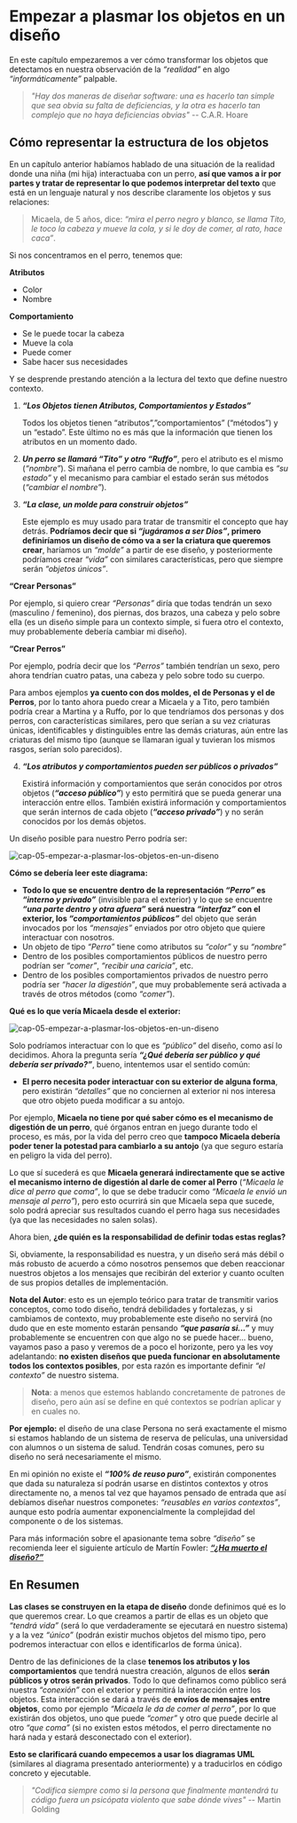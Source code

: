 # Empezar a plasmar los objetos en un diseño

En este capítulo empezaremos a ver cómo transformar los objetos que detectamos en nuestra observación de la _“realidad”_ en algo _“informáticamente”_ palpable.

>_"Hay dos maneras de diseñar software: una es hacerlo tan simple que sea obvia su falta de deficiencias, y la otra es hacerlo tan complejo que no haya deficiencias obvias"_ -- C.A.R. Hoare

## Cómo representar la estructura de los objetos

En un capítulo anterior habíamos hablado de una situación de la realidad donde una niña (mi hija)  interactuaba con un perro, **así que vamos a ir por partes y tratar de representar lo que podemos interpretar del texto** que está en un lenguaje natural y nos describe claramente los objetos y sus relaciones:

>Micaela, de 5 años, dice: _“mira el perro negro y blanco, se llama Tito, le toco la cabeza y mueve la cola, y si le doy de comer, al rato, hace caca”_.

Si nos concentramos en el perro, tenemos que:

**Atributos**
- Color
- Nombre

**Comportamiento**
- Se le puede tocar la cabeza
- Mueve la cola
- Puede comer
- Sabe hacer sus necesidades

Y se desprende prestando atención a la lectura del texto que define nuestro contexto.

1. **_“Los Objetos tienen Atributos, Comportamientos y Estados”_**

    Todos los objetos tienen “atributos”,”comportamientos” (“métodos”) y un “estado”. Este último no es más que la información que tienen los atributos en un momento dado.

2. **_Un perro se llamará “Tito” y otro “Ruffo”_**, pero el atributo es el mismo (_“nombre”_). Si mañana el perro cambia de nombre, lo que cambia es _“su estado”_ y el mecanismo para cambiar el estado serán sus métodos (_“cambiar el nombre”_).

3. **_“La clase, un molde para construir objetos”_**

    Este ejemplo es muy usado para tratar de transmitir el concepto que hay detrás. **Podríamos decir que si _“jugáramos a ser Dios”_, primero definiríamos un diseño de cómo va a ser la criatura que queremos crear**, haríamos un _“molde”_ a partir de ese diseño, y posteriormente podríamos crear _“vida”_ con similares características, pero que siempre serán _“objetos únicos”_.

**“Crear Personas”**

Por ejemplo, si quiero crear _“Personas”_ diría que todas tendrán un sexo (masculino / femenino), dos piernas, dos brazos, una cabeza y pelo sobre ella (es un diseño simple para un contexto simple, si fuera otro el contexto, muy probablemente debería cambiar mi diseño).

**“Crear Perros”**

Por ejemplo, podría decir que los _“Perros”_ también tendrían un sexo, pero ahora tendrían cuatro patas, una cabeza y pelo sobre todo su cuerpo.

Para ambos ejemplos **ya cuento con dos moldes, el de Personas y el de Perros**, por lo tanto ahora puedo crear a Micaela y a Tito, pero también podría crear a Martina y a Ruffo, por lo que tendríamos dos personas y dos perros, con características similares, pero que serían a su vez criaturas únicas, identificables y distinguibles entre las demás criaturas, aún entre las criaturas del mismo tipo (aunque se llamaran igual y tuvieran los mismos rasgos, serían solo parecidos).

4. **_“Los atributos y comportamientos pueden ser públicos o privados”_**

    Existirá información y comportamientos que serán conocidos por otros objetos (**_“acceso público”_**) y esto permitirá que se pueda generar una interacción entre ellos. También existirá información y comportamientos que serán internos de cada objeto (**_“acceso privado”_**) y no serán conocidos por los demás objetos.

Un diseño posible para nuestro Perro podría ser:

![cap-05-empezar-a-plasmar-los-objetos-en-un-diseno](./img/cap-05-empezar-a-plasmar-los-objetos-en-un-diseno-1.png)

**Cómo se debería leer este diagrama:**

- **Todo lo que se encuentre dentro de la representación _“Perro”_ es _“interno y privado”_** (invisible para el exterior) y lo que se encuentre **_“una parte dentro y otra afuera”_ será nuestra _“interfaz”_ con el exterior, los _“comportamientos públicos”_** del objeto que serán invocados por los _“mensajes”_ enviados por otro objeto que quiere interactuar con nosotros.
- Un objeto de tipo _“Perro”_ tiene como atributos su _“color”_ y su _“nombre”_
- Dentro de los posibles comportamientos públicos de nuestro perro podrían ser _“comer”_, _“recibir una caricia”_, etc.
- Dentro de los posibles comportamientos privados de nuestro perro podría ser _“hacer la digestión”_, que muy probablemente será activada a través de otros métodos (como _“comer”_).

**Qué es lo que vería Micaela desde el exterior:**

![cap-05-empezar-a-plasmar-los-objetos-en-un-diseno](./img/cap-05-empezar-a-plasmar-los-objetos-en-un-diseno-2.png)

Solo podríamos interactuar con lo que es _“público”_ del diseño, como así lo decidimos. Ahora la pregunta sería **_“¿Qué debería ser público y qué debería ser privado?”_**, bueno, intentemos usar el sentido común:

- **El perro necesita poder interactuar con su exterior de alguna forma**, pero existirán _“detalles”_ que no conciernen al exterior ni nos interesa que otro objeto pueda modificar a su antojo.

Por ejemplo, **Micaela no tiene por qué saber cómo es el mecanismo de digestión de un perro**, qué órganos entran en juego durante todo el proceso, es más, por la vida del perro creo que **tampoco Micaela debería poder tener la potestad para cambiarlo a su antojo** (ya que seguro estaría en peligro la vida del perro).

Lo que sí sucederá es que **Micaela generará indirectamente que se active el mecanismo interno de digestión al darle de comer al Perro** (_“Micaela le dice al perro que coma”_, lo que se debe traducir como _“Micaela le envió un mensaje al perro”_), pero esto ocurrirá sin que Micaela sepa que sucede, solo podrá apreciar sus resultados cuando el perro haga sus necesidades (ya que las necesidades no salen solas).

Ahora bien, **¿de quién es la responsabilidad de definir todas estas reglas?**

Si, obviamente, la responsabilidad es nuestra, y un diseño será más débil o más robusto de acuerdo a cómo nosotros pensemos que deben reaccionar nuestros objetos a los mensajes que recibirán del exterior y cuanto oculten de sus propios detalles de implementación.

**Nota del Autor**: esto es un ejemplo teórico para tratar de transmitir varios conceptos, como todo diseño, tendrá debilidades y fortalezas, y si cambiamos de contexto, muy probablemente este diseño no servirá (no dudo que en este momento estarán pensando **_“que pasaría si...”_** y muy probablemente se encuentren con que algo no se puede hacer... bueno, vayamos paso a paso y veremos de a poco el horizonte, pero ya les voy adelantando: **no existen diseños que pueda funcionar en absolutamente todos los contextos posibles**, por esta razón es importante definir _“el contexto”_ de nuestro sistema.

>**Nota**: a menos que estemos hablando concretamente de patrones de diseño, pero aún así se define en qué contextos se podrían aplicar y en cuales no.

**Por ejemplo:** el diseño de una clase Persona no será exactamente el mismo si estamos hablando de un sistema de reserva de películas, una universidad con alumnos o un sistema de salud. Tendrán cosas comunes, pero su diseño no será necesariamente el mismo.

En mi opinión no existe el **_“100% de reuso puro”_**, existirán componentes que dada su naturaleza sí podrán usarse en distintos contextos y otros directamente no, a menos tal vez que hayamos pensado de entrada que así debíamos diseñar nuestros componetes: _“reusables en varios contextos”_, aunque esto podría aumentar exponencialmente la complejidad del componente o de los sistemas.

Para más información sobre el apasionante tema sobre _“diseño”_ se recomienda leer el siguiente artículo de Martín Fowler: [**_“¿Ha muerto el diseño?”_**](https://www.martinfowler.com/articles/designDead.html)

## En Resumen

**Las clases se construyen en la etapa de diseño** donde definimos qué es lo que queremos crear. Lo que creamos a partir de ellas es un objeto que _“tendrá vida”_ (será lo que verdaderamente se ejecutará en nuestro sistema) y a la vez _“único”_ (podrán existir muchos objetos del mismo tipo, pero podremos interactuar con ellos e identificarlos de forma única).

Dentro de las definiciones de la clase **tenemos los atributos y los comportamientos** que tendrá nuestra creación, algunos de ellos **serán públicos y otros serán privados**. Todo lo que definamos como público será nuestra _“conexión”_ con el exterior y permitirá la interacción entre los objetos. Esta interacción se dará a través de **envíos de mensajes entre objetos**, como por ejemplo _“Micaela le da de comer al perro”_, por lo que existirán dos objetos, uno que puede _“comer”_ y otro que puede decirle al otro _“que coma”_ (si no existen estos métodos, el perro directamente no hará nada y estará desconectado con el exterior).

**Esto se clarificará cuando empecemos a usar los diagramas UML** (similares al diagrama presentado anteriormente) y a traducirlos en código concreto y ejecutable.

>_"Codifica siempre como si la persona que finalmente mantendrá tu código fuera un psicópata violento que sabe dónde vives"_ -- Martin Golding

